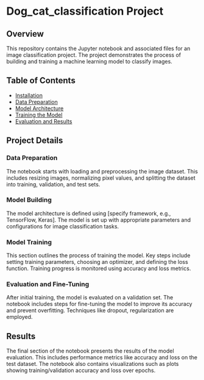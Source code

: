 # Dog_cat_classification Project

## Overview
This repository contains the Jupyter notebook and associated files for an image classification project. The project demonstrates the process of building and training a machine learning model to classify images.

## Table of Contents
- [Installation](#installation)
- [Data Preparation](#data-preparation)
- [Model Architecture](#model-architecture)
- [Training the Model](#training-the-model)
- [Evaluation and Results](#evaluation-and-results)

## Project Details

### Data Preparation
The notebook starts with loading and preprocessing the image dataset. This includes resizing images, normalizing pixel values, and splitting the dataset into training, validation, and test sets.

### Model Building
The model architecture is defined using [specify framework, e.g., TensorFlow, Keras].
The model is set up with appropriate parameters and configurations for image classification tasks.

### Model Training
This section outlines the process of training the model. Key steps include setting training parameters, choosing an optimizer, and defining the loss function. Training progress is monitored using accuracy and loss metrics.

### Evaluation and Fine-Tuning
After initial training, the model is evaluated on a validation set. The notebook includes steps for fine-tuning the model to improve its accuracy and prevent overfitting. Techniques like  dropout, regularization are employed.

## Results
The final section of the notebook presents the results of the model evaluation. This includes performance metrics like accuracy and loss on the test dataset. The notebook also contains visualizations such as plots showing training/validation accuracy and loss over epochs.
